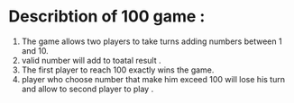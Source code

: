 # Describtion of 100 game :
1) The game allows two players to take turns adding numbers between 1 and 10.
2) valid number will add to toatal result .
3) The first player to reach 100 exactly wins the game.
4) player who choose number that make him exceed 100 will lose his turn and allow to second  player to play .
